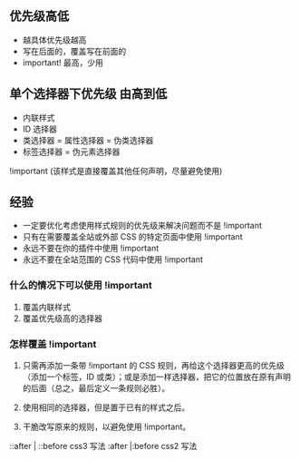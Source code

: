 ## 优先级高低

- 越具体优先级越高
- 写在后面的，覆盖写在前面的
- important! 最高，少用

## 单个选择器下优先级 由高到低

- 内联样式
- ID 选择器
- 类选择器 = 属性选择器 = 伪类选择器
- 标签选择器 = 伪元素选择器

!important (该样式是直接覆盖其他任何声明，尽量避免使用)

## 经验

- 一定要优化考虑使用样式规则的优先级来解决问题而不是 !important
- 只有在需要覆盖全站或外部 CSS 的特定页面中使用 !important
- 永远不要在你的插件中使用 !important
- 永远不要在全站范围的 CSS 代码中使用 !important

### 什么的情况下可以使用 !important

1. 覆盖内联样式
2. 覆盖优先级高的选择器

### 怎样覆盖 !important

1. 只需再添加一条带 !important 的 CSS 规则，再给这个选择器更高的优先级（添加一个标签，ID 或类）；或是添加一样选择器，把它的位置放在原有声明的后面（总之，最后定义一条规则必胜）。

2. 使用相同的选择器，但是置于已有的样式之后。
3. 干脆改写原来的规则，以避免使用 !important。

::after | ::before css3 写法
:after |:before css2 写法
